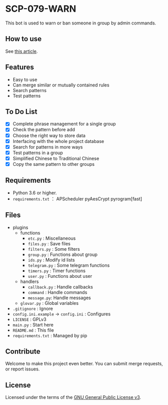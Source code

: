# SCP-079-WARN

This bot is used to warn or ban someone in group by admin commands.

## How to use

See [this article](https://scp-079.org/warn/).

## Features

- Easy to use
- Can merge similar or mutually contained rules
- Search patterns
- Test patterns

## To Do List

- [x] Complete phrase management for a single group
- [x] Check the pattern before add
- [x] Choose the right way to store data
- [x] Interfacing with the whole project database
- [x] Search for patterns in more ways
- [x] Test patterns in a group
- [x] Simplified Chinese to Traditional Chinese
- [x] Copy the same pattern to other groups

## Requirements

- Python 3.6 or higher.
- `requirements.txt` ： APScheduler pyAesCrypt pyrogram[fast]

## Files

- plugins
    - functions
        - `etc.py` : Miscellaneous
        - `files.py` : Save files
        - `filters.py` : Some filters
        - `group.py` : Functions about group
        - `ids.py` : Modify id lists
        - `telegram.py` : Some telegram functions
        - `timers.py` : Timer functions
        - `user.py` : Functions about user
    - handlers
        - `callback.py` : Handle callbacks
        - `command` : Handle commands
        - `message.py`: Handle messages
    - `glovar.py` : Global variables
- `.gitignore` : Ignore
- `config.ini.example` -> `config.ini` : Configures
- `LICENSE` : GPLv3
- `main.py` : Start here
- `README.md` : This file
- `requirements.txt` : Managed by pip

## Contribute

Welcome to make this project even better. You can submit merge requests, or report issues.

## License

Licensed under the terms of the [GNU General Public License v3](LICENSE).
